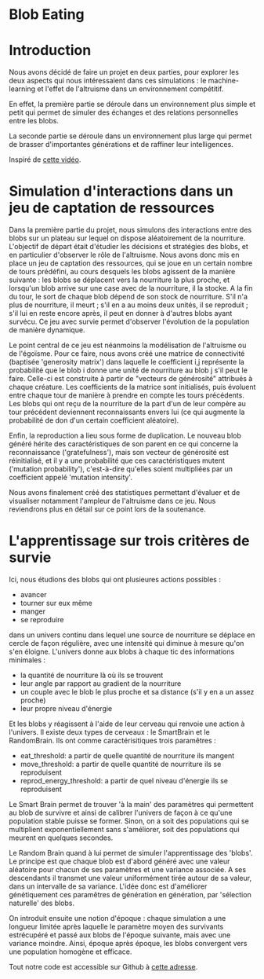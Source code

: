 # Blob Eating

Introduction
============

Nous avons décidé de faire un projet en deux parties, pour explorer les
deux aspects qui nous intéressaient dans ces simulations : le
machine-learning et l'effet de l'altruisme dans un environnement
compétitif.

En effet, la première partie se déroule dans un environnement plus
simple et petit qui permet de simuler des échanges et des relations
personnelles entre les blobs.

La seconde partie se déroule dans un environnement plus large qui permet
de brasser d'importantes générations et de raffiner leur intelligences.

Inspiré de [cette vidéo](https://www.youtube.com/watch?v=lFEgohhfxOA).

Simulation d'interactions dans un jeu de captation de ressources 
================================================================

Dans la première partie du projet, nous simulons des interactions entre
des blobs sur un plateau sur lequel on dispose aléatoirement de la
nourriture. L'objectif de départ était d'étudier les décisions et
stratégies des blobs, et en particulier d'observer le rôle de
l'altruisme. Nous avons donc mis en place un jeu de captation des
ressources, qui se joue en un certain nombre de tours prédéfini, au
cours desquels les blobs agissent de la manière suivante : les blobs se
déplacent vers la nourriture la plus proche, et lorsqu'un blob arrive
sur une case avec de la nourriture, il la stocke. A la fin du tour, le
sort de chaque blob dépend de son stock de nourriture. S'il n'a plus de
nourriture, il meurt ; s'il en a au moins deux unités, il se reproduit ;
s'il lui en reste encore après, il peut en donner à d'autres blobs ayant
survécu. Ce jeu avec survie permet d'observer l'évolution de la
population de manière dynamique.

Le point central de ce jeu est néanmoins la modélisation de l'altruisme
ou de l'égoïsme. Pour ce faire, nous avons créé une matrice de
connectivité (baptisée 'generosity matrix') dans laquelle le coefficient
i,j représente la probabilité que le blob i donne une unité de
nourriture au blob j s'il peut le faire. Celle-ci est construite à
partir de \"vecteurs de générosité\" attribués à chaque créature. Les
coefficients de la matrice sont initialisés, puis évoluent entre chaque
tour de manière à prendre en compte les tours précédents. Les blobs qui
ont reçu de la nourriture de la part d'un de leur compère au tour
précédent deviennent reconnaissants envers lui (ce qui augmente la
probabilité de don d'un certain coefficient aléatoire).

Enfin, la reproduction a lieu sous forme de duplication. Le nouveau blob
généré hérite des caractéristiques de son parent en ce qui concerne la
reconnaissance ('gratefulness'), mais son vecteur de générosité est
réinitialisé, et il y a une probabilité que ces caractéristiques mutent
('mutation probability'), c'est-à-dire qu'elles soient multipliées par
un coefficient appelé 'mutation intensity'.

Nous avons finalement créé des statistiques permettant d'évaluer et de
visualiser notamment l'ampleur de l'altruisme dans ce jeu. Nous
reviendrons plus en détail sur ce point lors de la soutenance.


L'apprentissage sur trois critères de survie
============================================

Ici, nous étudions des blobs qui ont plusieures actions possibles : 

* avancer
* tourner sur eux même
* manger
* se reproduire

dans un univers continu dans lequel une source de nourriture se déplace en cercle de façon régulière, avec une intensité qui diminue à mesure qu'on s'en éloigne. L'univers donne aux blobs à chaque tic des informations minimales :

* la quantité de nourriture là où ils se trouvent
* leur angle par rapport au gradient de la nourriture
* un couple avec le blob le plus proche et sa distance (s'il y en a un assez proche)
* leur propre niveau d'énergie

Et les blobs y réagissent à l'aide de leur cerveau qui renvoie une action à l'univers. Il existe deux types de cerveaux : le SmartBrain et le RandomBrain. Ils ont comme caractérisitiques trois paramêtres : 

* eat_threshold: a partir de quelle quantité de nourriture ils mangent
* move_threshold: a partir de quelle quantité de nourriture ils se reproduisent
* reprod_energy_threshold: a partir de quel niveau d'énergie ils se reproduisent

Le Smart Brain permet de trouver 'à la main' des paramètres qui permettent au blob de survivre et ainsi de calibrer l'univers de façon à ce qu'une population stable
puisse se former. Sinon, on a soit des populations qui se multiplient exponentiellement sans s'améliorer, soit des populations qui meurent en quelques secondes.

Le Random Brain quand à lui permet de simuler l'apprentissage des 'blobs'. Le principe est que chaque blob est d'abord généré avec une valeur aléatoire pour chacun de ses paramètres et une variance associée. A ses descendants il transmet une valeur uniformément tirée autour de sa valeur, dans un intervalle de sa variance. L'idée donc est d'améliorer génétiquement ces paramêtres de génération en génération, par 'sélection naturelle' des blobs.

On introduit ensuite une notion d'époque : chaque simulation a une longueur limitée après laquelle le paramètre moyen des survivants estrécupéré et passé aux blobs de l'époque suivante, mais avec une variance moindre. Ainsi, époque après époque, les blobs convergent vers une population homogène et efficace.

Tout notre code est accessible sur Github à [cette adresse](https://github.com/Ellana42/Intelligent_Blobs).

